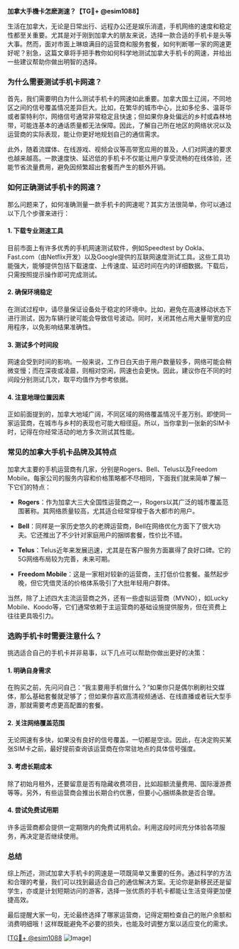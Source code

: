 **加拿大手機卡怎麽測速？【TG💪+ @esim1088】**

生活在加拿大，无论是日常出行、远程办公还是娱乐消遣，手机网络的速度和稳定性都至关重要。尤其是对于刚到加拿大的朋友来说，选择一款合适的手机卡是头等大事。然而，面对市面上琳琅满目的运营商和服务套餐，如何判断哪一家的网速更好呢？别急，这篇文章将手把手教你如何科学地测试加拿大手机卡的网速，并给出一些建议帮助你做出明智的选择。

### **为什么需要测试手机卡网速？**

首先，我们需要明白为什么测试手机卡的网速如此重要。加拿大国土辽阔，不同地区之间的信号覆盖情况差异巨大。比如，在繁华的城市中心，比如多伦多、温哥华或者蒙特利尔，网络信号通常非常稳定且快速；但如果你身处偏远的乡村或森林地带，可能连基本的通话质量都无法保障。因此，了解自己所在地区的网络状况以及运营商的实际表现，能让你更好地规划自己的通信需求。

此外，随着流媒体、在线游戏、视频会议等高带宽应用的普及，人们对网速的要求也越来越高。一款速度快、延迟低的手机卡不仅能让用户享受流畅的在线体验，还能节省流量费用，避免因频繁超出套餐而产生的额外开销。

### **如何正确测试手机卡的网速？**

那么问题来了，如何准确测量一款手机卡的网速呢？其实方法很简单，你可以通过以下几个步骤来进行：

#### **1. 下载专业测速工具**
目前市面上有许多优秀的手机网速测试软件，例如Speedtest by Ookla、Fast.com（由Netflix开发）以及Google提供的互联网速度测试工具。这些工具功能强大，能够提供包括下载速度、上传速度、延迟时间在内的详细数据。下载后，只需按照提示操作即可完成测试。

#### **2. 确保环境稳定**
在测试过程中，请尽量保证设备处于稳定的环境中。比如，避免在高速移动状态下进行测试，因为车辆行驶可能会导致信号波动。同时，关闭其他占用大量带宽的应用程序，以免影响结果准确性。

#### **3. 测试多个时间段**
网速会受到时间的影响。一般来说，工作日白天由于用户数量较多，网络可能会稍微变慢；而在深夜或凌晨，则相对空闲，网速也会更快。因此，建议你在不同的时间段分别测试几次，取平均值作为参考依据。

#### **4. 注意地理位置因素**
正如前面提到的，加拿大地域广阔，不同区域的网络覆盖情况千差万别。即使同一家运营商，在城市与乡村的表现也可能大相径庭。所以，当你拿到一张新的SIM卡时，记得在你经常活动的地方多次测试其性能。

### **常见的加拿大手机卡品牌及其特点**

加拿大主要的手机运营商有几家，分别是Rogers、Bell、Telus以及Freedom Mobile。每家公司的服务内容和价格策略都不尽相同，下面我们就来简单了解一下它们的特点：

- **Rogers**：作为加拿大三大全国性运营商之一，Rogers以其广泛的城市覆盖范围著称。其网络质量较高，尤其适合经常穿梭于各大都市的用户。
  
- **Bell**：同样是一家历史悠久的老牌运营商，Bell在网络优化方面下了很大功夫。它还推出了不少针对家庭用户的捆绑套餐，性价比不错。

- **Telus**：Telus近年来发展迅速，尤其是在客户服务方面赢得了良好口碑。它的5G网络布局较为完善，未来可期。

- **Freedom Mobile**：这是一家相对较新的运营商，主打低价位套餐。虽然起步晚，但它凭借灵活的价格体系吸引了大批年轻用户群体。

当然，除了上述四大主流运营商之外，还有一些虚拟运营商（MVNO），如Lucky Mobile、Koodo等，它们通常依赖于主运营商的基础设施提供服务，但在资费上往往更具吸引力。

### **选购手机卡时需要注意什么？**

挑选适合自己的手机卡并非易事，以下几点可以帮助你做出更好的决策：

#### **1. 明确自身需求**
在购买之前，先问问自己：“我主要用手机做什么？”如果你只是偶尔刷刷社交媒体，那么基础套餐就足够了；但如果你喜欢高清视频通话、在线直播或者玩大型手游，那就需要考虑更高配置的套餐。

#### **2. 关注网络覆盖范围**
无论网速有多快，如果没有良好的信号覆盖，一切都是空谈。因此，在决定购买某张SIM卡之前，最好提前查询该运营商在你常驻地点的具体信号强度。

#### **3. 考虑长期成本**
除了初始月租外，还要留意是否有隐藏收费项目，比如超额流量费用、国际漫游费等等。另外，有些运营商会推出长期合约优惠，但要小心捆绑条款是否合理。

#### **4. 尝试免费试用期**
许多运营商都会提供一定期限内的免费试用机会。利用这段时间充分体验各项服务，再决定是否继续使用。

### **总结**

综上所述，测试加拿大手机卡的网速是一项既简单又重要的任务。通过科学的方法和合理的考量，我们可以找到最适合自己的通信解决方案。无论你是新移民还是留学生，亦或是计划短期访问的游客，选择一张优质的手机卡都能让生活变得更加便捷高效。

最后提醒大家一句，无论最终选择了哪家运营商，记得定期检查自己的账户余额和消费明细哦！这样既能避免不必要的损失，也能及时调整方案以适应变化的需求。

[[TG💪+ @esim1088](https://t.me/s/esim1088) ![Image](https://i.postimg.cc/4NQfJmqS/Snipaste-2025-05-13-00-14-12.png)]